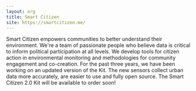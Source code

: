 ```yaml
---
layout: org
title: Smart Citizen
site: https://smartcitizen.me/
---
```

Smart Citizen empowers communities to better understand their environment. We're a team of passionate people who believe data is critical to inform political participation at all levels. We develop tools for citizen action in environmental monitoring and methodologies for community engagement and co-creation. For the past three years, we have been working on an updated version of the Kit. The new sensors collect urban data more accurately, are easier to use and fully open source. The Smart Citizen 2.0 Kit will be available to order soon!